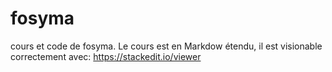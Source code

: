# fosyma
cours et code de fosyma. 
Le cours est en Markdow étendu, il est visionable correctement avec: 
https://stackedit.io/viewer

